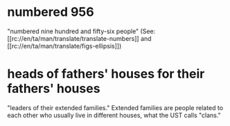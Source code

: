 # numbered 956

"numbered nine hundred and fifty-six people" (See: [[rc://en/ta/man/translate/translate-numbers]] and [[rc://en/ta/man/translate/figs-ellipsis]])

# heads of fathers' houses for their fathers' houses

"leaders of their extended families." Extended families are people related to each other who usually live in different houses, what the UST calls "clans."

